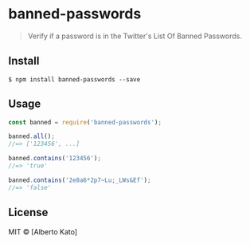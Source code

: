 # banned-passwords

> Verify if a password is in the Twitter's List Of Banned Passwords.

## Install

```
$ npm install banned-passwords --save
```


## Usage

```js
const banned = require('banned-passwords');

banned.all();
//=> ['123456', ...]

banned.contains('123456');
//=> 'true'

banned.contains('2e8a6*2p7~Lu;_LWs&Ef');
//=> 'false'

```

## License

MIT © [Alberto Kato]
